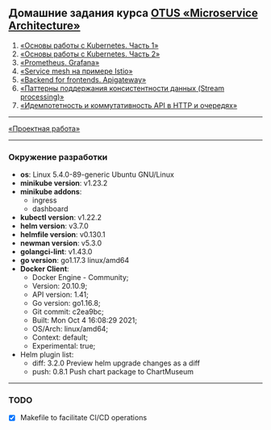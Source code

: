 ## Домашние задания курса [OTUS «Microservice Architecture»](https://otus.ru/lessons/microservice-architecture/)

1) [«Основы работы с Kubernetes. Часть 1»](./hw01_k8s_basics_part1)
2) [«Основы работы с Kubernetes. Часть 2»](./hw01_k8s_basics_part2)
3) [«Prometheus. Grafana»](./hw03_prometheus_grafana)
4) [«Service mesh на примере Istio»](./hw04_service_mesh_istio)
5) [«Backend for frontends. Apigateway»](./hw05_api_gateway)
6) [«Паттерны поддержания консистентности данных (Stream processing)»](./hw06_stream_processing)
7) [«Идемпотетность и коммутативность API в HTTP и очередях»](./hw07_order_service)

---

[«Проектная работа»](./hw08_final_project)

---

### Окружение разработки

- **os**: Linux 5.4.0-89-generic Ubuntu GNU/Linux
- **minikube version**: v1.23.2
- **minikube addons**:
    - ingress
    - dashboard
- **kubectl version**:  v1.22.2
- **helm version**:  v3.7.0
- **helmfile version**:  v0.130.1
- **newman version**:  v5.3.0
- **golangci-lint**:  v1.43.0
- **go version**:  go1.17.3 linux/amd64
- **Docker Client**:
    - Docker Engine - Community;
    - Version:           20.10.9;
    - API version:       1.41;
    - Go version:        go1.16.8;
    - Git commit:        c2ea9bc;
    - Built:             Mon Oct 4 16:08:29 2021;
    - OS/Arch:           linux/amd64;
    - Context:           default;
    - Experimental:      true;
- Helm plugin list:
    - diff: 3.2.0 Preview helm upgrade changes as a diff
    - push: 0.8.1 Push chart package to ChartMuseum

---

### TODO

- [x] Makefile to facilitate CI/CD operations
